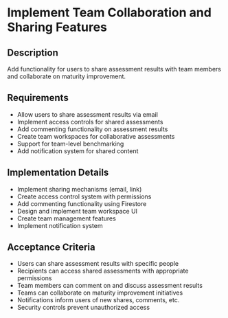 # Implement Team Collaboration and Sharing Features

## Description
Add functionality for users to share assessment results with team members and collaborate on maturity improvement.

## Requirements
- Allow users to share assessment results via email
- Implement access controls for shared assessments
- Add commenting functionality on assessment results
- Create team workspaces for collaborative assessments
- Support for team-level benchmarking
- Add notification system for shared content

## Implementation Details
- Implement sharing mechanisms (email, link)
- Create access control system with permissions
- Add commenting functionality using Firestore
- Design and implement team workspace UI
- Create team management features
- Implement notification system

## Acceptance Criteria
- Users can share assessment results with specific people
- Recipients can access shared assessments with appropriate permissions
- Team members can comment on and discuss assessment results
- Teams can collaborate on maturity improvement initiatives
- Notifications inform users of new shares, comments, etc.
- Security controls prevent unauthorized access
